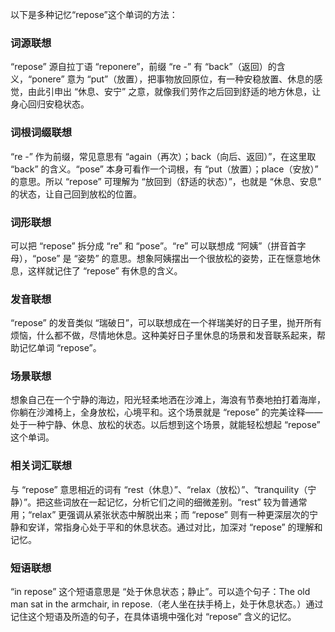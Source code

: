 以下是多种记忆“repose”这个单词的方法：
### 词源联想
“repose” 源自拉丁语 “reponere”，前缀 “re -” 有 “back”（返回）的含义，“ponere” 意为 “put”（放置），把事物放回原位，有一种安稳放置、休息的感觉，由此引申出 “休息、安宁” 之意，就像我们劳作之后回到舒适的地方休息，让身心回归安稳状态。

### 词根词缀联想
“re -” 作为前缀，常见意思有 “again（再次）；back（向后、返回）”，在这里取 “back” 的含义。“pose” 本身可看作一个词根，有 “put（放置）；place（安放）” 的意思。所以 “repose” 可理解为 “放回到（舒适的状态）”，也就是 “休息、安息” 的状态，让自己回到放松的位置。

### 词形联想
可以把 “repose” 拆分成 “re” 和 “pose”。“re” 可以联想成 “阿姨”（拼音首字母），“pose” 是 “姿势” 的意思。想象阿姨摆出一个很放松的姿势，正在惬意地休息，这样就记住了 “repose” 有休息的含义。

### 发音联想
“repose” 的发音类似 “瑞破日”，可以联想成在一个祥瑞美好的日子里，抛开所有烦恼，什么都不做，尽情地休息。这种美好日子里休息的场景和发音联系起来，帮助记忆单词 “repose”。

### 场景联想
想象自己在一个宁静的海边，阳光轻柔地洒在沙滩上，海浪有节奏地拍打着海岸，你躺在沙滩椅上，全身放松，心境平和。这个场景就是 “repose” 的完美诠释——处于一种宁静、休息、放松的状态。以后想到这个场景，就能轻松想起 “repose” 这个单词。

### 相关词汇联想
与 “repose” 意思相近的词有 “rest（休息）”、“relax（放松）”、“tranquility（宁静）”。把这些词放在一起记忆，分析它们之间的细微差别。“rest” 较为普通常用；“relax” 更强调从紧张状态中解脱出来；而 “repose” 则有一种更深层次的宁静和安详，常指身心处于平和的休息状态。通过对比，加深对 “repose” 的理解和记忆。

### 短语联想
“in repose” 这个短语意思是 “处于休息状态；静止”。可以造个句子：The old man sat in the armchair, in repose.（老人坐在扶手椅上，处于休息状态。）通过记住这个短语及所造的句子，在具体语境中强化对 “repose” 含义的记忆。 